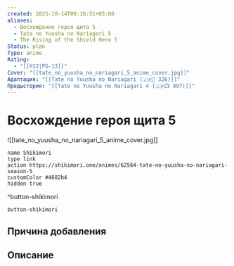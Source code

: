 ```yaml
---
created: 2025-10-14T00:16:51+03:00
aliases:
  - Восхождение героя щита 5
  - Tate no Yuusha no Nariagari 5
  - The Rising of the Shield Hero 5
Status: plan
Type: anime
Rating:
  - "[[®️12|PG-13]]"
Cover: "[[tate_no_yuusha_no_nariagari_5_anime_cover.jpg]]"
Адаптация: "[[Tate no Yuusha no Nariagari (🇯🇵📘 326)]]"
Предыстория: "[[Tate no Yuusha no Nariagari 4 (🇯🇵📺 997)]]"
---
```


# Восхождение героя щита 5

![[tate_no_yuusha_no_nariagari_5_anime_cover.jpg]]



```button
name Shikimori
type link
action https://shikimori.one/animes/62564-tate-no-yuusha-no-nariagari-season-5
customColor #4682b4
hidden true
```
^button-shikimori





`button-shikimori`

## Причина добавления




## Описание


